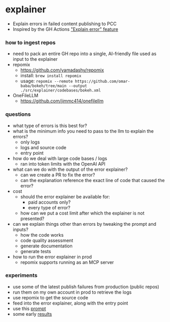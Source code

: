 # explainer
* Explain errors in failed content publishing to PCC
* Inspired by the GH Actions ["Explain error" feature](https://github.com/posit-hosted/vivid-api/actions/runs/14268653451/job/39996910370)


### how to ingest repos
* need to pack an entire GH repo into a single, AI-friendly file used as input to the explainer
* repomix
  * https://github.com/yamadashy/repomix
  * install: `brew install repomix`
  * usage: `repomix --remote https://github.com/omar-baba/bokeh/tree/main --output ./src/explainer/codebases/bokeh.xml`
* OneFileLLM
  * https://github.com/jimmc414/onefilellm


### questions
* what type of errors is this best for?
* what is the minimum info you need to pass to the llm to explain the errors?
  * only logs
  * logs and source code
  * entry point
* how do we deal with large code bases / logs
  * ran into token limits with the OpenAI API
* what can we do with the output of the error explainer?
  * can we create a PR to fix the error?
  * can the explanation reference the exact line of code that caused the error?
* cost
  * should the error explainer be available for: 
    * paid accounts only?
    * every type of error?
  * how can we put a cost limit after which the explainer is not presented?
* can we explain things other than errors by tweaking the prompt and inputs? 
  * how the code works
  * code quality assessment
  * generate documentation
  * generate tests
* how to run the error explainer in prod
  * repomix supports running as an MCP server


### experiments
* use some of the latest publish failures from production (public repos)
* run them on my own account in prod to retrieve the logs
* use repomix to get the source code
* feed into the error explainer, along with the entry point
* use this [prompt](https://github.com/omar-rs/explainer/blob/7b07e05f645a565d8171df52b67f79fcd1e79e71/src/explainer/prompts/explain_error.txt#L1)
* some early [results](https://github.com/omar-rs/explainer/tree/main/src/explainer/outputs)
